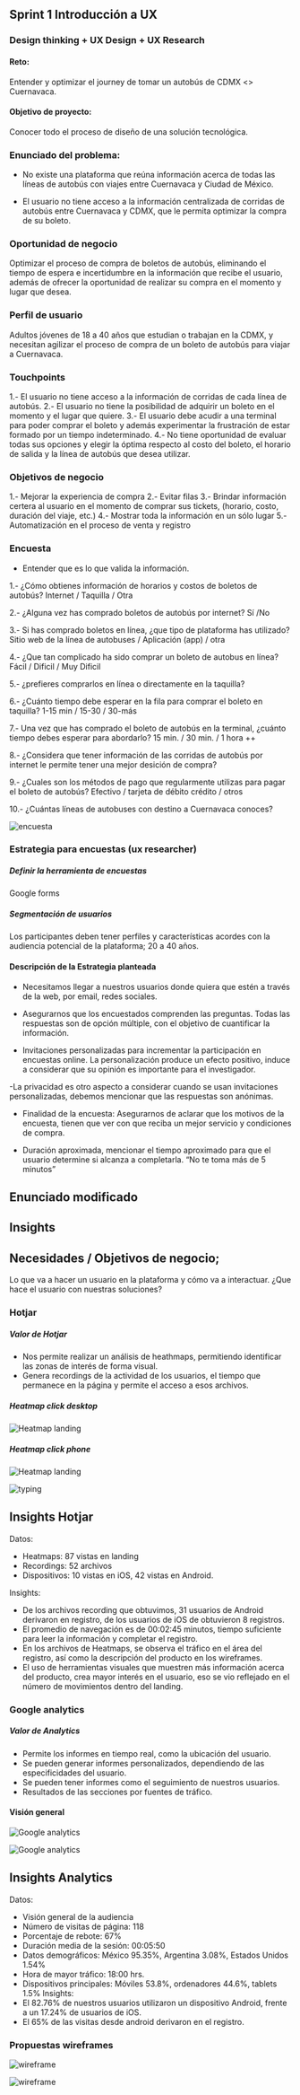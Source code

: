 ## Sprint 1 Introducción a UX
### Design thinking + UX Design + UX Research
#### Reto:
Entender y optimizar el journey de tomar un autobús de CDMX <> Cuernavaca.
#### Objetivo de proyecto:
Conocer todo el proceso de diseño de una solución tecnológica.

### Enunciado del problema:

- No existe una plataforma que reúna información acerca de todas las líneas de autobús con viajes entre Cuernavaca y Ciudad de México.

- El usuario no tiene acceso a la información centralizada de corridas de autobús entre Cuernavaca y CDMX, que le permita optimizar la compra de su boleto.

### Oportunidad de negocio
Optimizar el proceso de compra de boletos de autobús, eliminando el tiempo de espera e incertidumbre en la información que recibe el usuario, además de ofrecer   la oportunidad de realizar su compra en el momento y lugar que desea.

### Perfil de usuario
Adultos jóvenes de 18 a 40 años que estudian o trabajan en la CDMX, y necesitan agilizar el proceso de compra de un boleto de autobús para viajar a Cuernavaca.

### Touchpoints
1.- El usuario no tiene acceso a la información de corridas de cada línea de autobús.
2.- El usuario no tiene la posibilidad de adquirir un boleto en el momento y el lugar que quiere.
3.- El usuario debe acudir a una terminal para poder comprar el boleto y además experimentar la frustración de estar formado por un tiempo indeterminado.
4.- No tiene oportunidad de evaluar todas sus opciones y elegir la óptima respecto al costo del boleto, el horario de salida y la línea de autobús que desea utilizar.

### Objetivos de negocio
1.- Mejorar la experiencia de compra
2.- Evitar filas
3.- Brindar información certera al usuario en el momento de comprar sus tickets,  (horario, costo, duración del viaje, etc.)
4.- Mostrar toda la información en un sólo lugar
5.- Automatización en el proceso de venta y registro



### Encuesta
- Entender que es lo que valida la información.


1.- ¿Cómo obtienes información de horarios y costos de boletos de autobús?
    Internet / Taquilla / Otra

2.- ¿Alguna vez has comprado boletos de autobús por internet? Sí /No

3.- Si has comprado boletos en línea, ¿que tipo de plataforma has utilizado?
    Sitio web de la línea de autobuses / Aplicación (app) / otra

4.- ¿Que tan complicado ha sido comprar un boleto de autobus en línea? Fácil / Dificil / Muy Dificil

5.- ¿prefieres comprarlos en línea o directamente en la taquilla?

6.- ¿Cuánto tiempo debe esperar en la fila para comprar el boleto en taquilla? 1-15 min / 15-30 / 30-más

7.- Una vez que has comprado el boleto de  autobús en la terminal, ¿cuánto tiempo debes esperar para abordarlo?
    15 min. / 30 min. / 1 hora ++

8.- ¿Considera que tener información de las corridas de autobús por internet le permite tener una mejor desición de compra?

9.- ¿Cuales son los métodos de pago que regularmente utilizas para pagar el boleto de autobús?
    Efectivo / tarjeta de débito crédito / otros

10.- ¿Cuántas líneas de autobuses con destino a Cuernavaca conoces?

![encuesta](./assets/images/Encuesta_travelus.png)

### Estrategia para encuestas (ux researcher)

##### Definir la herramienta de encuestas
Google forms
##### Segmentación de usuarios
Los participantes deben tener perfiles y características acordes con la audiencia potencial de la plataforma; 20 a 40 años.

#### Descripción de la Estrategia planteada
- Necesitamos llegar a nuestros usuarios donde quiera que estén a través de la web, por email, redes sociales.

- Asegurarnos que los encuestados comprenden las preguntas. Todas las respuestas son de opción múltiple, con el objetivo de cuantificar la información.

- Invitaciones personalizadas para incrementar la participación en encuestas online. La personalización produce un efecto positivo, induce a considerar que su opinión es importante para el investigador.

-La privacidad es otro aspecto a considerar cuando se usan invitaciones personalizadas, debemos mencionar que las respuestas son anónimas.

- Finalidad de la encuesta: Asegurarnos de aclarar que los motivos de la encuesta, tienen que ver con que reciba un mejor servicio y condiciones de compra.

- Duración aproximada, mencionar el tiempo aproximado para que el usuario determine si alcanza a completarla. “No te toma más de 5 minutos”


## Enunciado modificado
## Insights
## Necesidades / Objetivos de negocio;
Lo que va a hacer un usuario en la plataforma y cómo va a interactuar.
¿Que hace el usuario con nuestras soluciones?

### Hotjar

##### Valor de Hotjar
- Nos permite realizar un análisis de heathmaps, permitiendo identificar las zonas de interés de forma visual.
- Genera recordings de la actividad de los usuarios, el tiempo que permanece en la página y permite el acceso a esos archivos.

##### Heatmap click desktop

![Heatmap landing](./assets/images/heatmap-click-desktop.jpg)

##### Heatmap click phone

![Heatmap landing](./assets/images/heatmap-click-phone.jpg)


![typing](./assets/images/typing.png)

## Insights Hotjar
Datos:
- Heatmaps: 87 vistas en landing
- Recordings: 52 archivos
- Dispositivos: 10 vistas en iOS, 42 vistas en Android.

Insights:
- De los archivos recording que obtuvimos, 31 usuarios de Android derivaron en registro, de los usuarios de iOS de obtuvieron 8 registros.
- El promedio de navegación es de 00:02:45 minutos, tiempo suficiente para leer la información y completar el registro.
- En los archivos de Heatmaps, se observa el tráfico en el área del registro, así como la descripción del producto en los wireframes.
- El uso de herramientas visuales que muestren más información acerca del producto, crea mayor interés en el usuario, eso se vio reflejado en el número de movimientos dentro del landing.

### Google analytics
##### Valor de Analytics
- Permite los informes en tiempo real, como la ubicación del usuario.
- Se pueden generar informes personalizados, dependiendo de las especificidades del usuario.
- Se pueden tener informes como el seguimiento de nuestros usuarios.
- Resultados de las secciones por fuentes de tráfico.

#### Visión general
![Google analytics](./assets/images/analytics_01.png)

![Google analytics](./assets/images/analytics_02.png)

## Insights Analytics
Datos:
- Visión general de la audiencia
- Número de visitas de página: 118
- Porcentaje de rebote: 67%
- Duración media de la sesión: 00:05:50
- Datos demográficos: México 95.35%, Argentina 3.08%, Estados Unidos 1.54%
- Hora de mayor tráfico: 18:00 hrs.
- Dispositivos principales: Móviles 53.8%,  ordenadores 44.6%, tablets 1.5%
Insights:
- El 82.76% de nuestros usuarios utilizaron un dispositivo Android, frente a un 17.24% de usuarios de iOS.
- El 65% de las visitas desde android derivaron en el registro.

### Propuestas wireframes

![wireframe](./assets/images/travelus01.png)

![wireframe](./assets/images/travelus02.png)
